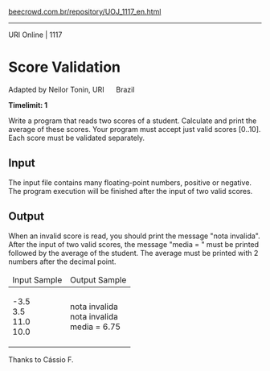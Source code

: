 <p><a href="https://www.beecrowd.com.br/repository/UOJ_1117_en.html">beecrowd.com.br/repository/UOJ_1117_en.html</a></p><hr>
<div>
  <span>URI Online | 1117</span>
  <h1>Score Validation</h1>
  <div><p>
     Adapted by Neilor Tonin, URI <img alt="" src="https://resources.beecrowd.com.br/gallery/images/flags/br.gif" style="width: 16px; height: 11px; "> Brazil</p>
  </div>
  <strong>Timelimit: 1</strong>
</div>
<div>
<div>
  <p>
   Write a program that reads two scores of a student. Calculate and print the average of these scores. Your program must accept just valid scores [0..10]. Each score must be validated separately.</p>
</div>
<h2>Input</h2>
<div>
  <p>
   The input file contains many floating-point numbers​​, positive or negative. The program execution will be finished after the input of two valid scores.</p>
</div>
<h2>Output</h2>
<div>
  <p>
   When an invalid score is read, you should print the message "nota invalida".<br>
   After the input of two valid scores, the message "media = " must be printed followed by the average of the student. The average must be printed with 2 numbers after the decimal point.</p>
</div>
<div></div>
  <table>
    <thead>
      <tr>
        <td>Input Sample</td>
        <td>Output Sample</td>
      </tr>
    </thead>
    <tbody>
      <tr>
        <td>
          <p>
           -3.5<br>
           3.5<br>
           11.0<br>
           10.0</p>
        </td>
        <td>
          <p>
           nota invalida<br>
           nota invalida<br>
           media = 6.75</p>
        </td>
      </tr>
    </tbody>
  </table>
  <p>
   Thanks to Cássio F.</p>
</div>